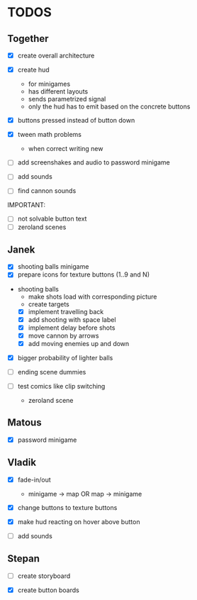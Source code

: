 # TODOS

## Together

- [x] create overall architecture
- [x] create hud
  - for minigames
  - has different layouts
  - sends parametrized signal
  - only the hud has to emit based on the concrete buttons 
- [x] buttons pressed instead of button down

- [x] tween math problems
  - when correct writing new 

- [ ] add screenshakes and audio to password minigame

- [ ] add sounds

- [ ] find cannon sounds

IMPORTANT:
- [ ] not solvable button text
- [ ] zeroland scenes

## Janek

- [x] shooting balls minigame
- [x] prepare icons for texture buttons (1..9 and N)

- shooting balls
  - make shots load with corresponding picture
  - create targets
  - [x] implement travelling back
  - [x] add shooting with space label
  - [x] implement delay before shots
  - [x] move cannon by arrows
  - [x] add moving enemies up and down

- [x] bigger probability of lighter balls

- [ ] ending scene dummies

- [ ] test comics like clip switching
  - zeroland scene

## Matous

- [x] password minigame

## Vladik

- [x] fade-in/out
  -  minigame -> map OR map -> minigame

- [x] change buttons to texture buttons
- [x] make hud reacting on hover above button

- [ ] add sounds

## Stepan

- [ ] create storyboard

- [x] create button boards
